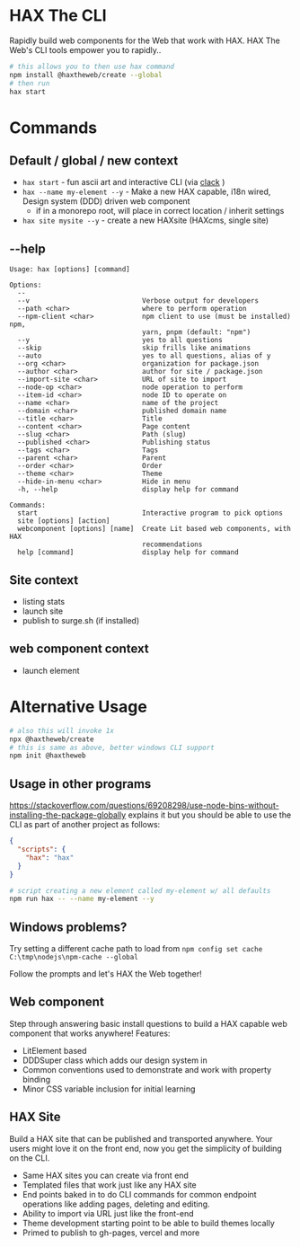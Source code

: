 # HAX The CLI
Rapidly build web components for the Web that work with HAX. HAX The Web's CLI tools empower you to rapidly..

```bash
# this allows you to then use hax command
npm install @haxtheweb/create --global
# then run
hax start
```

# Commands

## Default / global / new context
- `hax start` - fun ascii art and interactive CLI (via [clack](https://www.clack.cc/) )
- `hax --name my-element --y` - Make a new HAX capable, i18n wired, Design system (DDD) driven web component
  -  if in a monorepo root, will place in correct location / inherit settings
- `hax site mysite --y` - create a new HAXsite (HAXcms, single site)

## --help
```
Usage: hax [options] [command]

Options:
  --
  --v                            Verbose output for developers
  --path <char>                  where to perform operation
  --npm-client <char>            npm client to use (must be installed) npm,
                                 yarn, pnpm (default: "npm")
  --y                            yes to all questions
  --skip                         skip frills like animations
  --auto                         yes to all questions, alias of y
  --org <char>                   organization for package.json
  --author <char>                author for site / package.json
  --import-site <char>           URL of site to import
  --node-op <char>               node operation to perform
  --item-id <char>               node ID to operate on
  --name <char>                  name of the project
  --domain <char>                published domain name
  --title <char>                 Title
  --content <char>               Page content
  --slug <char>                  Path (slug)
  --published <char>             Publishing status
  --tags <char>                  Tags
  --parent <char>                Parent
  --order <char>                 Order
  --theme <char>                 Theme
  --hide-in-menu <char>          Hide in menu
  -h, --help                     display help for command

Commands:
  start                          Interactive program to pick options
  site [options] [action]
  webcomponent [options] [name]  Create Lit based web components, with HAX
                                 recommendations
  help [command]                 display help for command
```

## Site  context
- listing stats
- launch site
- publish to surge.sh (if installed)

## web component context
- launch element

# Alternative Usage

```bash
# also this will invoke 1x
npx @haxtheweb/create
# this is same as above, better windows CLI support
npm init @haxtheweb
```

## Usage in other programs
https://stackoverflow.com/questions/69208298/use-node-bins-without-installing-the-package-globally explains it but you should be able to use the CLI as part of another project as follows:
```json
{
  "scripts": {
    "hax": "hax"
  }
}
```

```bash
# script creating a new element called my-element w/ all defaults
npm run hax -- --name my-element --y
```

## Windows problems?
Try setting a different cache path to load from `npm config set cache C:\tmp\nodejs\npm-cache --global`

Follow the prompts and let's HAX the Web together!

## Web component

Step through answering basic install questions to build a HAX capable web component that works anywhere! Features:
- LitElement based
- DDDSuper class which adds our design system in
- Common conventions used to demonstrate and work with property binding
- Minor CSS variable inclusion for initial learning

## HAX Site

Build a HAX site that can be published and transported anywhere. Your users might love it on the front end, now you get the simplicity of building on the CLI.
- Same HAX sites you can create via front end
- Templated files that work just like any HAX site
- End points baked in to do CLI commands for common endpoint operations like adding pages, deleting and editing.
- Ability to import via URL just like the front-end
- Theme development starting point to be able to build themes locally
- Primed to publish to gh-pages, vercel and more
